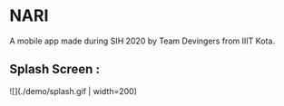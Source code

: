 # NARI

A mobile app made during SIH 2020 by Team Devingers from IIIT Kota.

## Splash Screen : 

![](./demo/splash.gif | width=200)
